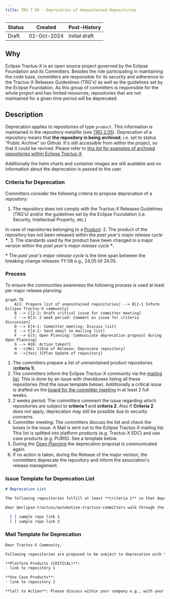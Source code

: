 ```yaml
---
title: TRG 7.09 - Deprecation of Unmaintained Repositories
---
```


| Status | Created     | Post-History                          |
|--------|-------------|---------------------------------------|
| Draft  | 02-Oct-2024 | Initial draft                         |

## Why

Eclipse Tractus-X is an open source project governed by the Eclipse Foundation and its Committers. Besides the role participating in maintaining the code base, committers are responsible for its security and adherence to the Tractus-X Releases Guideslines (TRG's) as well as the guidelines set by the Eclipse Foundation. As this group of committers is responsible for the whole project and has limited resources, repositories that are not maintained for a given time period will be deprecated.

## Description

Deprecation applies to repositories of type `product`. This information is maintained in the repository metafile (see [TRG 2.05](../trg-2/trg-2-5.md)). Deprecation of a repository means that **the repository is being archived**, i.e. set to status "Public Archive" on Github. It's still accessible from within the project, so that it could be revived. Please refer to [this list for examples of archived repositories within Eclipse Tractus-X](https://github.com/eclipse-tractusx/?q=&type=archived&language=&sort=).

Additionally the helm charts and container images are still available and no information about the deprecation is passed to the user.

### Criteria for Deprecation

Committers consider the following criteria to propose deprecation of a repository:

1. The repository does not comply with the Tractus-X Releases Guidelines (TRG's) and/or the guidelines set by the Eclipse Foundation (i.e. Security, Intellectual Property, etc.)

In case of repositories belonging to a [Product](https://eclipse-tractusx.github.io/community/products):
2. The product of the repository has not been released within the *past year's major release cycle* **\***.
3. The standards used by the product have been changed in a major version within the *past year's major release cycle* **\***.

**\*** The *past year's major release cycle* is the time span between the breaking change releases YY.06 e.g., 24.05 till 24.05.

### Process

To ensure the communities awareness the following process is used at least per major release planning:

```mermaid
graph TD
    A[1: Prepare list of unmaintained repositories] --> B[2-1 Inform Eclipse Tractus-X community]
    B --> C[2-2: Draft critical issue for committer meeting]
    C --> D[3: 2 week period: Comment on issue for criteria discussion]
    D --> E[4-1: Committer meeting: Discuss list]
    E --> F[4-2: Send email to mailing list]
    F --> G[5: Open Planning: Communicate deprecation proposal during Open Planning]
    G --> H{6: Action taken?}
    H -->|No| I[End of Release: Deprecate repository]
    H -->|Yes| J[Plan Update of repository]
```

1. The committers prepare a list of unmaintained product repositories (**criteria 1**).
2. The committers inform the Eclipse Tractus-X community via the [mailing list](https://eclipse-tractusx.github.io/docs/oss/how-to-contribute/#dev-mailinglist). This is done by an issue with checkboxes listing all these repositories (find the issue template below). Additionally a critical issue is drafted on the [board for the committer meeting](https://github.com/orgs/eclipse-tractusx/projects/61/views/6) in at least 2 full weeks.
3. 2 weeks period: The committers comment the issue regarding which repositories are subject to **criteria 1** and **criteria 2**. Also if **Criteria 2** does not apply, deprecation may still be possible due to security concerns.
4. Committer meeting: The committers discuss the list and check the boxes in the issue. A Mail is sent out to the Eclipse Tractus-X mailing list. This list is splitted into platform products (e.g. Tractus-X EDC) and use case products (e.g. PURIS). See a template below.
5. During the [Open Planning](https://catenax-ev.github.io/docs/next/working-model/release-management/planning/tx-release-planning-days) the deprecation proposal is communicated again.
6. If no action is taken, during the Release of the major version, the committers deprecate the repository and inform the association's release management.

### Issue Template for Deprecation List

``` markdown
# Deprecation List

The following repositories fulfill at least **criteria 1** so that deprectation has been proposed with this issue following [TRG 7.09](https://eclipse-tractusx.github.io/docs/release/trg-7/trg-7-09).

Dear @eclipse-tractusx/automotive-tractusx-committers walk through the following list and comment which of the repositories shall be checked. The list will be walked through as a critical topic in the committer meeting in two weeks.

- [ ] sample repo link 1
- [ ] sample repo link 2
```

### Mail Template for Deprecation

``` markdown
Dear Tractus-X Community,

Following repositories are proposed to be subject to deprecation with the upcoming release following [TRG 7.09](https://eclipse-tractusx.github.io/docs/release/trg-7/trg-7-09).

**Platform Products (CRITICAL)**:
- link to repository 1

**Use Case Products**:
- link to repository 2

**Call to Action**: Please discuss within your company e.g., with your central Catena-X responsibles, whether you run into an issue. We highly encourage the companies to at least find resources for the **Platform Products** to maintain an open-source data space.
```
